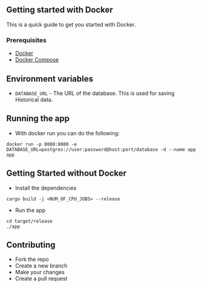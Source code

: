 ## Getting started with Docker

This is a quick guide to get you started with Docker. 

### Prerequisites
- [Docker](https://docs.docker.com/get-docker/)
- [Docker Compose](https://docs.docker.com/compose/install/)

## Environment variables
- `DATABASE_URL` - The URL of the database. This is used for saving Historical data.

## Running the app
- With docker run you can do the following:
```shell
docker run -p 8080:8080 -e DATABASE_URL=postgres://user:password@host:port/database -d --name app app
```

## Getting Started without Docker
- Install the dependencies
```shell
cargo build -j <NUM_OF_CPU_JOBS> --release
```

- Run the app
```shell
cd target/release
./app
```

## Contributing
- Fork the repo
- Create a new branch
- Make your changes
- Create a pull request
